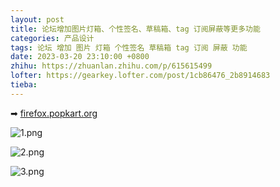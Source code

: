```yaml
---
layout: post
title: 论坛增加图片灯箱、个性签名、草稿箱、tag 订阅屏蔽等更多功能
categories: 产品设计
tags: 论坛 增加 图片 灯箱 个性签名 草稿箱 tag 订阅 屏蔽 功能
date: 2023-03-20 23:10:00 +0800
zhihu: https://zhuanlan.zhihu.com/p/615615499
lofter: https://gearkey.lofter.com/post/1cb86476_2b8914683
tieba: 
---
```


➡ [firefox.popkart.org](https://firefox.popkart.org/)

![1.png](https://s2.loli.net/2023/03/20/OfNEi2dmRus45oU.png)

![2.png](https://s2.loli.net/2023/03/20/LrRgoPakADQ1UyV.png)

![3.png](https://s2.loli.net/2023/03/20/PBXTfjDz7tdE4qV.png)